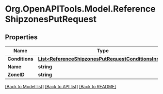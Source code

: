 # Org.OpenAPITools.Model.ReferenceShipzonesPutRequest

## Properties

Name | Type | Description | Notes
------------ | ------------- | ------------- | -------------
**Conditions** | [**List&lt;ReferenceShipzonesPutRequestConditionsInner&gt;**](ReferenceShipzonesPutRequestConditionsInner.md) |  | [optional] 
**Name** | **string** |  | [optional] 
**ZoneID** | **string** |  | [optional] 

[[Back to Model list]](../README.md#documentation-for-models) [[Back to API list]](../README.md#documentation-for-api-endpoints) [[Back to README]](../README.md)

